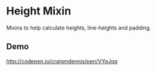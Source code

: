 # Height Mixin
Mixins to help calculate heights, line-heights and padding.

## Demo
http://codepen.io/craigmdennis/pen/VYqJqq
